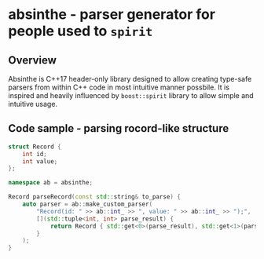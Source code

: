 # absinthe - parser generator for people used to `spirit`
## Overview

Absinthe is C++17 header-only library designed to allow creating type-safe parsers from within C++ code in most intuitive manner possbile. It is inspired and heavily influenced by `boost::spirit` library to allow simple and intuitive usage.

## Code sample - parsing rocord-like structure

```c++
struct Record {
    int id;
    int value;
};

namespace ab = absinthe;

Record parseRecord(const std::string& to_parse) {
    auto parser = ab::make_custom_parser(
        "Record(id: " >> ab::int_ >> ", value: " >> ab::int_ >> ");",
        [](std::tuple<int, int> parse_result) {
            return Record { std::get<0>(parse_result), std::get<1>(parse_result) };
        }
    );
}

```
